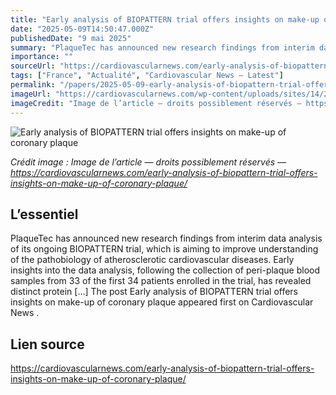 ```yaml
---
title: "Early analysis of BIOPATTERN trial offers insights on make-up of coronary plaque"
date: "2025-05-09T14:50:47.000Z"
publishedDate: "9 mai 2025"
summary: "PlaqueTec has announced new research findings from interim data analysis of its ongoing BIOPATTERN trial, which is aiming to improve understanding of the pathobiology of atherosclerotic cardiovascular diseases. Early insights into the data analysis, following the collection of peri-plaque blood samples from 33 of the first 34 patients enrolled in the trial, has revealed distinct protein [&#8230;] The post Early analysis of BIOPATTERN trial offers insights on make-up of coronary plaque appeared first on Cardiovascular News ."
importance: ""
sourceUrl: "https://cardiovascularnews.com/early-analysis-of-biopattern-trial-offers-insights-on-make-up-of-coronary-plaque/"
tags: ["France", "Actualité", "Cardiovascular News — Latest"]
permalink: "/papers/2025-05-09-early-analysis-of-biopattern-trial-offers-insights-on-make-up-of-coronary-plaque"
imageUrl: "https://cardiovascularnews.com/wp-content/uploads/sites/14/2025/05/Liquid-Biopsy-System.jpg"
imageCredit: "Image de l’article — droits possiblement réservés — https://cardiovascularnews.com/early-analysis-of-biopattern-trial-offers-insights-on-make-up-of-coronary-plaque/"
---
```


![Early analysis of BIOPATTERN trial offers insights on make-up of coronary plaque](https://cardiovascularnews.com/wp-content/uploads/sites/14/2025/05/Liquid-Biopsy-System.jpg)

*Crédit image : Image de l’article — droits possiblement réservés — https://cardiovascularnews.com/early-analysis-of-biopattern-trial-offers-insights-on-make-up-of-coronary-plaque/*

## L’essentiel

PlaqueTec has announced new research findings from interim data analysis of its ongoing BIOPATTERN trial, which is aiming to improve understanding of the pathobiology of atherosclerotic cardiovascular diseases. Early insights into the data analysis, following the collection of peri-plaque blood samples from 33 of the first 34 patients enrolled in the trial, has revealed distinct protein [&#8230;] The post Early analysis of BIOPATTERN trial offers insights on make-up of coronary plaque appeared first on Cardiovascular News .

## Lien source

https://cardiovascularnews.com/early-analysis-of-biopattern-trial-offers-insights-on-make-up-of-coronary-plaque/
